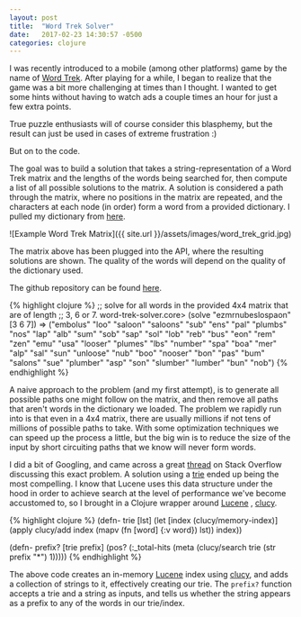 ```yaml
---
layout: post
title:  "Word Trek Solver"
date:   2017-02-23 14:30:57 -0500
categories: clojure
---
```


I was recently introduced to a mobile (among other platforms) game by
the name of [Word Trek][word-trek]. After playing for a while, I began
to realize that the game was a bit more challenging at times than I
thought. I wanted to get some hints without having to watch ads a
couple times an hour for just a few extra points.

True puzzle enthusiasts will of course consider this blasphemy, but
the result can just be used in cases of extreme frustration :)

But on to the code.

The goal was to build a solution that takes a string-representation of
a Word Trek matrix and the lengths of the words being searched for, then
compute a list of all possible solutions to the matrix. A solution is
considered a path through the matrix, where no positions in the matrix
are repeated, and the characters at each node (in order) form a word
from a provided dictionary. I pulled my dictionary from [here][en-dict].

![Example Word Trek Matrix]({{ site.url }}/assets/images/word_trek_grid.jpg)

The matrix above has been plugged into the API, where the resulting
solutions are shown. The quality of the words will depend on the
quality of the dictionary used. 

The github repository can be found [here][github-repo].

{% highlight clojure %}
;; solve for all words in the provided 4x4 matrix that are of length
;; 3, 6 or 7.
word-trek-solver.core> (solve "ezmrnubeslospaon" [3 6 7])
=> ("embolus" "loo" "saloon" "saloons" "sub" "ens" "pal" "plumbs" 
"nos" "lap" "alb" "sum" "sob" "sap" "sol" "lob" "reb" "bus" "eon" 
"rem" "zen" "emu" "usa" "looser" "plumes" "lbs" "number" "spa" 
"boa" "mer" "alp" "sal" "sun" "unloose" "nub" "boo" "nooser" "bon" 
"pas" "bum" "salons" "sue" "plumber" "asp" "son" "slumber" "lumber"
"bun" "nob")
{% endhighlight %}

A naive approach to the problem (and my first attempt), is to generate
all possible paths one might follow on the matrix, and then remove all
paths that aren't words in the dictionary we loaded. The problem we
rapidly run into is that even in a 4x4 matrix, there are usually
millions if not tens of millions of possible paths to take. With some
optimization techniques we can speed up the process a little, but the
big win is to reduce the size of the input by short circuiting
paths that we know will never form words.

I did a bit of Googling, and came across a great [thread][so-thread]
on Stack Overflow discussing this exact problem. A solution using a
[trie][trie-wiki] ended up being the most compelling. I know that
Lucene uses this data structure under the hood in order to achieve
search at the level of performance we've become accustomed to, so I
brought in a Clojure wrapper around [Lucene][apache-lucene]
, [clucy][clucy-github].


{% highlight clojure %}
(defn- trie
  [lst]
  (let [index (clucy/memory-index)]
    (apply clucy/add index (mapv (fn [word] {:v word}) lst))
    index))

(defn- prefix?
  [trie prefix]
  (pos? (:_total-hits (meta (clucy/search trie (str prefix "*") 1)))))
{% endhighlight %}

The above code creates an in-memory [Lucene][apache-lucene] index
using [clucy][clucy-github], and adds a collection of strings to it,
effectively creating our trie. The `prefix?` function accepts a trie
and a string as inputs, and tells us whether the string appears as a
prefix to any of the words in our trie/index.

[word-trek]: https://itunes.apple.com/in/app/word-trek-wordtrek-brain-game/id994855806?mt=8
[en-dict]: http://www-01.sil.org/linguistics/wordlists/english/
[github-repo]: https://github.com/tomthought/word-trek-solver
[so-thread]: http://stackoverflow.com/questions/746082/how-to-find-list-of-possible-words-from-a-letter-matrix-boggle-solver/
[trie-wiki]: https://en.wikipedia.org/wiki/Trie
[clucy-github]: https://github.com/weavejester/clucy
[apache-lucene]: https://lucene.apache.org/
